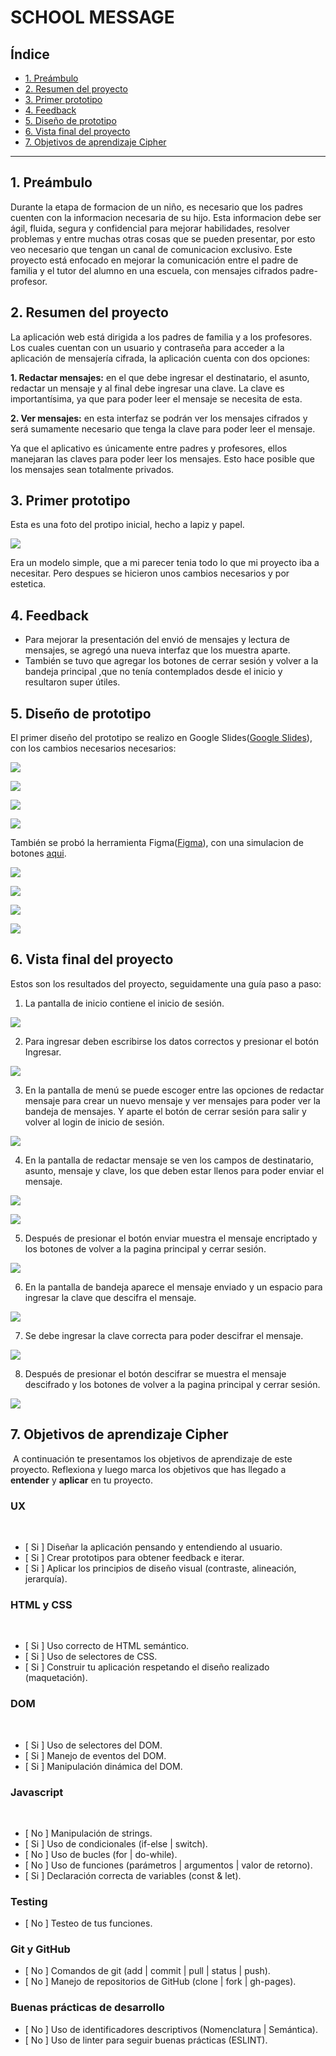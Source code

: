 # SCHOOL MESSAGE

## Índice

* [1. Preámbulo](#1-preámbulo)
* [2. Resumen del proyecto](#2-resumen-del-proyecto)
* [3. Primer prototipo](#3-primer-prototipo)
* [4. Feedback](#4-feedback)
* [5. Diseño de prototipo](#5-diseño-de-prototipo)
* [6. Vista final del proyecto](#6-vista-final-del-proyecto)
* [7. Objetivos de aprendizaje Cipher](#7-objetivos-de-aprendizaje-Cipher)

***

## 1. Preámbulo

Durante la etapa de formacion de un niño, es necesario que los padres cuenten con la informacion necesaria de su hijo. Esta informacion debe ser ágil, fluida, segura y confidencial para mejorar habilidades, resolver problemas y entre muchas otras cosas que se pueden presentar, por esto veo necesario que tengan un canal de comunicacion exclusivo.
Este proyecto está enfocado en mejorar la comunicación entre el padre de familia y el tutor del alumno en una escuela, con mensajes cifrados padre-profesor.

## 2. Resumen del proyecto

La aplicación web está dirigida a los padres de familia y a los profesores. Los cuales cuentan con un usuario y contraseña para acceder a la aplicación de mensajería cifrada, la aplicación cuenta con dos opciones:

__1. Redactar mensajes:__ en el que debe ingresar el destinatario, el asunto, redactar un mensaje y al final debe ingresar una clave. La clave es importantísima, ya que para poder leer el mensaje se necesita de esta.

__2. Ver mensajes:__ en esta interfaz se podrán ver los mensajes cifrados y será sumamente necesario que tenga la clave para poder leer el mensaje.

Ya que el aplicativo es únicamente entre padres y profesores, ellos manejaran las claves para poder leer los mensajes. Esto hace posible que los mensajes sean totalmente privados.

## 3. Primer prototipo

Esta es una foto del protipo inicial, hecho a lapiz y papel.

![](images/prototipopapel.png)

Era un modelo simple, que a mi parecer tenia todo lo que mi proyecto iba a necesitar. Pero despues se hicieron unos cambios necesarios y por estetica.

## 4. Feedback

* Para mejorar la presentación del envió de mensajes y lectura de mensajes, se agregó una nueva interfaz que los muestra aparte.
* También se tuvo que agregar los botones de cerrar sesión y volver a la bandeja principal ,que no tenía contemplados desde el inicio y resultaron super útiles.

## 5. Diseño de prototipo

El primer diseño del prototipo se realizo en Google Slides([Google Slides](https://www.google.com/intl/es/slides/about/)), con los cambios necesarios necesarios:

![](images/slides1.PNG)

![](images/slides2.PNG)

![](images/slides3.PNG)

![](images/slides4.PNG)

También se probó la herramienta Figma([Figma](https://www.figma.com/)), con una simulacion de botones [aqui](https://www.figma.com/proto/6WJ77F0vjOlvtQ6PDYw4oV/School_Interface?node-id=1%3A3&scaling=scale-down "Figma").

![](images/Figma1.PNG)

![](images/Figma2.PNG)

![](images/Figma3.PNG)

![](images/Figma4.PNG)

## 6. Vista final del proyecto

Estos son los resultados del proyecto, seguidamente una guía paso a paso:

1. La pantalla de inicio contiene el inicio de sesión.

![](images/pantallaInicio.PNG)

2. Para ingresar deben escribirse los datos correctos y presionar el botón Ingresar.

![](images/pantallaInicio2.PNG)

3. En la pantalla de menú se puede escoger entre las opciones de redactar mensaje para crear un nuevo mensaje y ver mensajes para poder ver la bandeja de mensajes. Y aparte el botón de cerrar sesión para salir y volver al login de inicio de sesión.

![](images/pantallaMenu.PNG)

4. En la pantalla de redactar mensaje se ven los campos de destinatario, asunto, mensaje y clave, los que deben estar llenos para poder enviar el mensaje.

![](images/pantallaRedactar.PNG)

![](images/pantallaRedactar2.PNG)

5. Después de presionar el botón enviar muestra el mensaje encriptado y los botones de volver a la pagina principal y cerrar sesión. 

![](images/pantallaMostrarCifrado.PNG)

6. En la pantalla de bandeja aparece el mensaje enviado y un espacio para ingresar la clave que descifra el mensaje.

![](images/pantallaBandeja.PNG)

7. Se debe ingresar la clave correcta para poder descifrar el mensaje.

![](images/pantallaBandeja2.PNG)

8. Después de presionar el botón descifrar se muestra el mensaje descifrado y los botones de volver a la pagina principal y cerrar sesión.

![](images/pantallaMostrarDecifrado.PNG)

## 7. Objetivos de aprendizaje Cipher
​
A continuación te presentamos los objetivos de aprendizaje de este proyecto. Reflexiona y luego marca los objetivos que has llegado a **entender** y **aplicar** en tu proyecto.
​
### UX
​
- [ Si ] Diseñar la aplicación pensando y entendiendo al usuario.
- [ Si ] Crear prototipos para obtener feedback e iterar.
- [ Si ] Aplicar los principios de diseño visual (contraste, alineación, jerarquía).
​
### HTML y CSS
​
- [ Si ] Uso correcto de HTML semántico.
- [ Si ] Uso de selectores de CSS.
- [ Si ] Construir tu aplicación respetando el diseño realizado (maquetación).
​
### DOM
​
- [ Si ] Uso de selectores del DOM.
- [ Si ] Manejo de eventos del DOM.
- [ Si ] Manipulación dinámica del DOM.
​
### Javascript
​
- [ No ] Manipulación de strings.
- [ Si ] Uso de condicionales (if-else | switch).
- [ No ] Uso de bucles (for | do-while).	
- [ No ] Uso de funciones (parámetros | argumentos | valor de retorno).
- [ Si ] Declaración correcta de variables (const & let).
​
### Testing
- [ No ] Testeo de tus funciones.
​
### Git y GitHub
- [ No ] Comandos de git (add | commit | pull | status | push).
- [ No ] Manejo de repositorios de GitHub (clone | fork | gh-pages).
​
### Buenas prácticas de desarrollo
- [ No ] Uso de identificadores descriptivos (Nomenclatura | Semántica).
- [ No ] Uso de linter para seguir buenas prácticas (ESLINT).